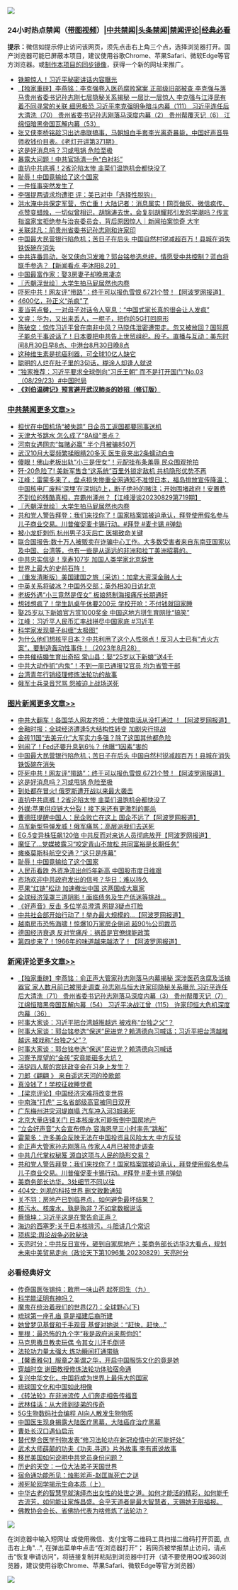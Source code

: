 ![](https://raw.githubusercontent.com/jsvpn/jsproxy/dev/64photo/fqnews-qr.jpg)

<div id="tt">
<h3>24小时热点禁闻（<a href="https://391091.xyz" target="_blank">带图视频</a>）|<a href="#%E4%B8%AD%E5%85%B1%E7%A6%81%E9%97%BB%E6%9B%B4%E5%A4%9A%E6%96%87%E7%AB%A0">中共禁闻</a>|<a href="#%E5%9B%BE%E7%89%87%E6%96%B0%E9%97%BB%E6%9B%B4%E5%A4%9A%E6%96%87%E7%AB%A0">头条禁闻</a>|<a href="#%E6%96%B0%E9%97%BB%E8%AF%84%E8%AE%BA%E6%9B%B4%E5%A4%9A%E6%96%87%E7%AB%A0">禁闻评论|<a href="#%E5%BF%85%E7%9C%8B%E7%BB%8F%E5%85%B8%E5%A5%BD%E6%96%87">经典必看</a></h3>
<div><b>提示：</b>微信如提示停止访问该网页，须先点击右上角三个点，选择浏览器打开。国产浏览器可能已屏蔽本项目，建议使用谷歌Chrome、苹果Safari、微软Edge等官方浏览器。或<a href="%E5%88%B6%E4%BD%9Cgit%E7%A6%81%E9%97%BB%E9%95%9C%E5%83%8F.md">制作本项目的同步镜像</a>，获得一个新的网址来推广。</div>
<ul>

<li><a href="/ccpdope/20230830/1926907.md">铁腕惊人！习近平秘密讲话内容曝光</a></li>
<li><a href="/comments/20230830/1926884.md">【独家重磅】李燕铭：李克强卷入医药腐败窝案 正部级旧部被查 李克强与落马贵州省委书记孙志刚七层隐秘关系揭秘 一层比一层惊人 李克强与江泽民有着不同寻常的关联 细思极恐 习近平李克强明争暗斗内幕（111） 习近平连任后大清洗（70） 贵州省委书记孙志刚落马深度内幕（2） 贵州帮覆灭记（6） 江绵恒暗黑帝国瓦解内幕（53）</a></li>
<li><a href="/sohnews/20230830/1926892.md">张又侠李桥铭趁习出访串联搞事，马朝旭白手套李光离奇暴毙，中国好声音导师收钱价目表。《老灯开讲第371期》</a></li>
<li><a href="/topimagenews/20230830/1927151.md">这是好消息吗？习或甩锅 危险至极</a></li>
<li><a href="/comments/20230830/1926960.md">暴露大问题！中共官场清一色“白衬衫”</a></li>
<li><a href="/topimagenews/20230830/1927081.md">直扒中共底裤！2省沦陷太惨 韭菜们温饱机会都快没了</a></li>
<li><a href="/topimagenews/20230830/1926947.md">耻辱！中国竟输给了这个国家</a></li>
<li><a href="/lifebaike/20230830/1926942.md">一件怪事突然发生了</a></li>
<li><a href="/baitai/20230830/1927237.md">李强提两请求均遭拒 评：美已对中「选择性脱钩」</a></li>
<li><a href="/sohnews/20230830/1927178.md">洪水淹中共保定军营，伤亡重！大陆记者：消息属实！网页做灰、微信疯传、点赞变蜡烛，一切似曾相识，胡锦涛去世，会复刻胡耀邦引发的学潮吗？传言指温家宝拒绝参与治丧委员会，背后原因惊人｜新闻拍案惊奇 大宇</a></li>
<li><a href="/cnnews/20230830/1926943.md">关联非凡：前贵州省委书记孙志刚和许家印</a></li>
<li><a href="/topimagenews/20230830/1927222.md">中国最大民营银行陷危机；苦日子在后头 中国自然村锐减超百万！县城在消失 铁饭碗在消失</a></li>
<li><a href="/sohnews/20230830/1926999.md">中共连番异动，张又侠向习发难？郭台铭参选总统，情愿受中共控制？蓝白将联手参选？【新闻看点 李沐阳8.29】</a></li>
<li><a href="/cnnews/20230830/1926944.md">中国最富作家：娶3房妻子却晚景凄凉</a></li>
<li><a href="/cbnews/20230830/1927129.md">〖兲朝浮世绘〗大学生拍马屁居然也内卷</a></li>
<li><a href="/topimagenews/20230830/1927221.md">吓死中共！网友评“带路”：终于可以报仇雪恨 6721个赞！【阿波罗网报道】</a></li>
<li><a href="/cnnews/20230830/1927019.md">4600亿，孙正义“杀疯”了</a></li>
<li><a href="/lifebaike/20230830/1927087.md">麦当劳点餐，一对母子对话令人窒息：“中国式家长真的很会让人发疯”</a></li>
<li><a href="/sohnews/20230830/1927244.md">文睿：华为，又出来丢人，一棍子，把你的5G打回原形</a></li>
<li><a href="/sohnews/20230830/1927238.md">陈破空：惊传习近平曾在南非中风？马晓伟泄密遭带走。忽又被放回？国际原子能总干事说话了！日本要把中共告上世贸组织。段子。直播与互动：美东时间8月30日早8点、中港台8月30日晚8点</a></li>
<li><a href="/baitai/20230830/1927207.md">这种维生素是抗癌利器，可全球10亿人缺它</a></li>
<li><a href="/lifebaike/20230830/1927180.md">聪明的人烂在肚子里的3句话，糊涂人却逢人就说</a></li>
<li><a href="/sohnews/20230830/1926897.md">“独家推荐：习近平要求全球倒向“习氏王朝” 而不是打开国门”No.03（08/29/23）#中国时局</a></li>
<li><b><a href="/comments/20200207/1272816.md" target="_blank">《刘伯温碑记》预言避开武汉肺炎的妙招（修订版）</a></b></li>
</ul>
</div>

<div class="catlist">
<h3><a href="/cbnews/" target="_blank">中共禁闻</a><span><a href="/cbnews/" target="_blank" rel="nofollow">更多文章>></a></span></h3>
<ul>
<li><a href="/cbnews/20230830/1927314.md" target="_blank">担忧在中国机场“被失踪” 日企员工返国都要同事送机</a></li>
<li><a href="/cbnews/20230830/1927223.md" target="_blank">天津大爷跳水 怎么成了“8A级”景点？</a></li>
<li><a href="/cbnews/20230830/1927191.md" target="_blank">河南女遇网恋“每赌必赢” 半个月被骗850万</a></li>
<li><a href="/cbnews/20230830/1927190.md" target="_blank">武汉10月大婴频繁揉眼睛20多天 医生竟夹出2条蠕动白虫</a></li>
<li><a href="/cbnews/20230830/1927189.md" target="_blank">傻眼！佛山老板出轨“小三是侄女”！元配挂布条羞辱 民众围观抢拍</a></li>
<li><a href="/cbnews/20230830/1927172.md" target="_blank">歼-20危险了! 美新军售含“这系统”百里外锁定敌机 共机隐形优势不再</a></li>
<li><a href="/cbnews/20230830/1927150.md" target="_blank">江峰：雷蒙多来了，盘点损失惨重全网通知不准恨日本，福岛排放宣传降温；中国核电厂废料‘深埋’在深圳边上，断子绝孙的赌注；开始围堵政府！安置费不到位的残酷真相，弃霸州涿州？【江峰漫谈20230829第719期】</a></li>
<li><a href="/cbnews/20230830/1927129.md" target="_blank">〖兲朝浮世绘〗大学生拍马屁居然也内卷</a></li>
<li><a href="/comments/20230830/1927121.md" target="_blank">共和党人警告拜登：我们来找你了！国家档案馆被迫承认，拜登使用假名参与儿子商业交易。川普催促麦卡锡行动。#拜登 #麦卡锡 #弹劾</a></li>
<li><a href="/cbnews/20230830/1927098.md" target="_blank">被小龙虾刺伤 杭州男子3天后亡 医揭致命关键</a></li>
<li><a href="/cbnews/20230830/1926923.md" target="_blank">联合国报告:数十万人被贩卖在诈骗中心工作。大多数受害者来自东南亚国家以及中国、台湾等，也有一些是从遥远的非洲和拉丁美洲招募的。</a></li>
<li><a href="/cbnews/20230830/1927003.md" target="_blank">中共忠实信徒！享寿107岁 加国人类学家北京辞世</a></li>
<li><a href="/comments/20230830/1926992.md" target="_blank">世界上最大的史前石阵！</a></li>
<li><a href="/comments/20230830/1926876.md" target="_blank">（重发清晰版）美国建国之旅（采访）：加拿大资深金融人士</a></li>
<li><a href="/cbnews/20230829/1926848.md" target="_blank">中英关系将破冰？中国外交部：英外相30日访北京</a></li>
<li><a href="/cbnews/20230829/1926790.md" target="_blank">老板外遇“小三竟然是侄女” 板娘怒制海报痛斥长期通奸</a></li>
<li><a href="/cbnews/20230829/1926789.md" target="_blank">想钱想疯了！学生趴桌午休要200元 学校开呛：不付钱就回家睡</a></li>
<li><a href="/cbnews/20230829/1926788.md" target="_blank">娶25岁以下新娘官方赏1000奖金 中国这地方拼生育网批“搞笑”</a></li>
<li><a href="/cbnews/20230829/1926764.md" target="_blank">江峰：习近平人民币汇率战拼尽中国家底 #习近平</a></li>
<li><a href="/cbnews/20230829/1926691.md" target="_blank">科学家发现量子纠缠“太极图”</a></li>
<li><a href="/comments/20230829/1926545.md" target="_blank">为什么他们想核平日本？中共利用了这个人性弱点！反习人士已有“点火方案”，要制造轰动性事件！（2023年8月28）</a></li>
<li><a href="/cbnews/20230829/1926708.md" target="_blank">中共催结婚生育出奇招 常山县：娶“25岁以下新娘”送4千</a></li>
<li><a href="/cbnews/20230829/1926700.md" target="_blank">中共大动作抓“内鬼”！不到一周已通报12官员 均为省管干部</a></li>
<li><a href="/cbnews/20230829/1926553.md" target="_blank">台湾青年行销经理修炼法轮功的故事</a></li>
<li><a href="/cbnews/20230829/1926628.md" target="_blank">俄军士兵录音咒骂 怨被迫上战场送死</a></li>

</ul>
</div>
<div class="catlist">
<h3><a href="/topimagenews/" target="_blank">图片新闻</a><span><a href="/topimagenews/" target="_blank" rel="nofollow">更多文章>></a></span></h3>
<ul>
<li><a href="/topimagenews/20230830/1927365.md" target="_blank">中共大翻车！各国华人网友齐喷：大使馆电话从没打通过 ！【阿波罗网报道】</a></li>
<li><a href="/topimagenews/20230830/1927334.md" target="_blank">金融时报：全球经济遭逢5大结构性转变 加剧央行挑战</a></li>
<li><a href="/topimagenews/20230830/1927292.md" target="_blank">金砖11国“去美元化”大军实力多强？除了这国其他都危险</a></li>
<li><a href="/topimagenews/20230830/1927291.md" target="_blank">别闹了！Fed还要升息到6％？ 他曝“1因素”害的</a></li>
<li><a href="/topimagenews/20230830/1927222.md" target="_blank">中国最大民营银行陷危机；苦日子在后头 中国自然村锐减超百万！县城在消失 铁饭碗在消失</a></li>
<li><a href="/topimagenews/20230830/1927221.md" target="_blank">吓死中共！网友评“带路”：终于可以报仇雪恨 6721个赞！【阿波罗网报道】</a></li>
<li><a href="/topimagenews/20230830/1927151.md" target="_blank">这是好消息吗？习或甩锅 危险至极</a></li>
<li><a href="/topimagenews/20230830/1927141.md" target="_blank">到处都在冒火! 俄罗斯遭开战以来最大袭击</a></li>
<li><a href="/topimagenews/20230830/1927081.md" target="_blank">直扒中共底裤！2省沦陷太惨 韭菜们温饱机会都快没了</a></li>
<li><a href="/topimagenews/20230830/1927080.md" target="_blank">外媒:苹果供应链大分裂！接下来还有更激烈的厮杀</a></li>
<li><a href="/topimagenews/20230830/1927079.md" target="_blank">曹德旺提醒中国人：民企败亡在这上 国企不远了【阿波罗网报道】</a></li>
<li><a href="/topimagenews/20230830/1927037.md" target="_blank">乌军新型导弹发威！俄军痛骂：高层派我们去送死</a></li>
<li><a href="/topimagenews/20230830/1927001.md" target="_blank">EG.5变异株狂飙120倍 中共反而对来访人员彻底放开【阿波罗网报道】</a></li>
<li><a href="/topimagenews/20230830/1926969.md" target="_blank">魔怔了…党媒披露习“咬定青山不放松 共同富裕是长期任务”</a></li>
<li><a href="/topimagenews/20230830/1926968.md" target="_blank">瘫痪莫斯科航空交通？“这只是序幕”</a></li>
<li><a href="/topimagenews/20230830/1926947.md" target="_blank">耻辱！中国竟输给了这个国家</a></li>
<li><a href="/topimagenews/20230830/1926930.md" target="_blank">人民币看跌 外资净流出创5年新高 中国股市度日维艰</a></li>
<li><a href="/topimagenews/20230830/1926929.md" target="_blank">市场欢迎中共政府发出的信号？华日：难以持久</a></li>
<li><a href="/topimagenews/20230830/1926885.md" target="_blank">苹果“红链”松动 加速撤出中国 这两国成大赢家</a></li>
<li><a href="/topimagenews/20230830/1926873.md" target="_blank">全球经济笼罩三道阴影！面临债务及生产低迷等挑战&#8230;</a></li>
<li><a href="/topimagenews/20230830/1926856.md" target="_blank">《好声音》反击 多位学员澄清 网提3疑点打脸</a></li>
<li><a href="/topimagenews/20230829/1926837.md" target="_blank">中共社会部开始行动了！举办最大规模的&#8230;【阿波罗网报道】</a></li>
<li><a href="/topimagenews/20230829/1926774.md" target="_blank">越南房市恐怖海啸！惊爆10万家房企倒闭 超90％公司裁员</a></li>
<li><a href="/topimagenews/20230829/1926766.md" target="_blank">德国经济衰退 反对党痛斥：祸首是官僚绿能政策</a></li>
<li><a href="/topimagenews/20230829/1926678.md" target="_blank">第四步来了！1966年的味道越来越浓了！【阿波罗网报道】</a></li>

</ul>
</div>
<div class="catlist">
<h3><a href="/comments/" target="_blank">新闻评论</a><span><a href="/comments/" target="_blank" rel="nofollow">更多文章>></a></span></h3>
<ul>
<li><a href="/comments/20230830/1927363.md" target="_blank">【独家重磅】李燕铭：俞正声大管家孙志刚落马内幕揭秘 深涉医药贪腐及活摘器官 家人数月前已被带走调查 孙志刚与恒大许家印隐秘关系曝光 习近平连任后大清洗（71） 贵州省委书记孙志刚落马深度内幕（3） 贵州帮覆灭记（7） 江绵恒暗黑帝国瓦解内幕（54） 习近平决战江曾（115） 许家印恒大危机深度内幕（36）</a></li>
<li><a href="/comments/20230830/1927359.md" target="_blank">时事大家谈：习近平把台湾越推越远 被戏称“台独之父”？</a></li>
<li><a href="/comments/20230830/1927358.md" target="_blank">时事大家谈：郭台铭参选“保送”民进党？赖清德向习喊话；习近平把台湾越推越远 被戏称“台独之父”？</a></li>
<li><a href="/comments/20230830/1927357.md" target="_blank">时事大家谈：郭台铭参选“保送”民进党？赖清德向习喊话</a></li>
<li><a href="/comments/20230830/1927300.md" target="_blank">习寄予厚望的“金砖”究竟能砸多大坑？</a></li>
<li><a href="/comments/20230830/1927299.md" target="_blank">活捉四人帮的宫廷政变会在习身上发生？</a></li>
<li><a href="/comments/20230830/1927285.md" target="_blank">刀郎《翩翩 》 来自遥远天河的挽歌郎</a></li>
<li><a href="/comments/20230830/1927278.md" target="_blank">真没钱了！学校征收睡觉费</a></li>
<li><a href="/comments/20230830/1927273.md" target="_blank">【梁京评论】中国经济灾难将改变世界</a></li>
<li><a href="/comments/20230830/1927253.md" target="_blank">中南海“打虎” 三名省部级高官被同日双开</a></li>
<li><a href="/comments/20230830/1927252.md" target="_blank">广东梅州洪灾河堤崩塌 汽车冲入河3姐弟死</a></li>
<li><a href="/comments/20230830/1927243.md" target="_blank">北京大量店铺关门 日本核废水可能扳倒中国房地产</a></li>
<li><a href="/comments/20230830/1927242.md" target="_blank">“立会好声音”大会宣布停办 容海恩早三小时率先“跳船”</a></li>
<li><a href="/comments/20230830/1927241.md" target="_blank">雷蒙多：许多美企反映无法在中国投资且风险太大 中方反驳</a></li>
<li><a href="/comments/20230830/1927240.md" target="_blank">俞正声大管家孙志刚落马 传家人4月已被带走调查</a></li>
<li><a href="/comments/20230830/1927143.md" target="_blank">中共几代掌权秘笈 源自这项与人民的隐形交易？</a></li>
<li><a href="/comments/20230830/1927121.md" target="_blank">共和党人警告拜登：我们来找你了！国家档案馆被迫承认，拜登使用假名参与儿子商业交易。川普催促麦卡锡行动。#拜登 #麦卡锡 #弹劾</a></li>
<li><a href="/comments/20230830/1927102.md" target="_blank">美商务部长访华，3处细节不同以往</a></li>
<li><a href="/comments/20230830/1927086.md" target="_blank">404文: 刘夙的科技世界 删文致歉通知</a></li>
<li><a href="/comments/20230830/1927070.md" target="_blank">关不羽：房地产已到临界点，如何避免最坏结果？</a></li>
<li><a href="/comments/20230830/1927069.md" target="_blank">核污水、核废水，孰是孰非？不如拿数据说话</a></li>
<li><a href="/comments/20230830/1927068.md" target="_blank">蔡慎坤：习近平这是在警告俞正声？</a></li>
<li><a href="/comments/20230830/1927042.md" target="_blank">海边的西塞罗:关于日本核排污，斗胆讲几个常识</a></li>
<li><a href="/comments/20230830/1927041.md" target="_blank">项栋梁:舆论战争必败秘诀</a></li>
<li><a href="/comments/20230830/1927036.md" target="_blank">天亮时分：中共反日宣传，砸到自家房地产；美商务部长访华3大看点，规划未来中美贸易走向（政论天下第1096集 20230829）天亮时分</a></li>

</ul>
</div>

<div class="catlist">
<h3>必看经典好文</h3>
<ul>
<li><a href="/comments/20220214/1691990.md" target="_blank">传奇国医张锡纯：敢用一味山药 起死回生（九）</a></li>
<li><a href="/comments/20220112/1678403.md" target="_blank">科学能证明有神吗？</a></li>
<li><a href="/comments/20181224/1052333.md" target="_blank">魔鬼在统治着我们的世界(27)：全球野心(下)</a></li>
<li><a href="/bannedvideo/20220418/1720873.md" target="_blank">琉球第一座孔庙 竟是福建后裔所建</a></li>
<li><a href="/cnnews/20210420/1529760.md" target="_blank">她曾梦见基督和千手观音 基督对她说：“赶快，赶快…”</a></li>
<li><a href="/lifebaike/20210115/1468011.md" target="_blank">里根：最恐怖的九个字“我是政府派来帮你的”</a></li>
<li><a href="/lifebaike/20180921/1001202.md" target="_blank">马克思撒旦教卖玩偶 令其女儿汗毛倒竖</a></li>
<li><a href="/cbnews/20200816/1381005.md" target="_blank">法轮功力量太强大 炼功瞬间打通带脉</a></li>
<li><a href="/bannedvideo/20201203/1441331.md" target="_blank">【馨香雅句】服章之美谓之华，开启中国服饰文化的竟是她</a></li>
<li><a href="/comments/20200511/1322384.md" target="_blank">穿越时空 谢田教授修炼法轮功体验宿命通</a></li>
<li><a href="/comments/20220924/485408.md" target="_blank">复兴中华文化，中国将成为世界上最伟大的国家</a></li>
<li><a href="/bannedvideo/20220411/1717515.md" target="_blank">琉球国文化和中国如此相像</a></li>
<li><a href="/comments/20210509/1542786.md" target="_blank">《转法轮》在非洲流传 人们奔走相告传福音</a></li>
<li><a href="/topimagenews/20130216/104433.md" target="_blank">武林佳话：从大师到徒弟的传奇</a></li>
<li><a href="/topimagenews/20200527/1335347.md" target="_blank">5G生物数码社会编程 AI向人散发生物物质</a></li>
<li><a href="/comments/20230815/1920336.md" target="_blank">中国医生现身揭露大陆医疗黑幕，大陆癌症治疗黑幕</a></li>
<li><a href="/comments/20230417/1873184.md" target="_blank">曹处长汉口遇仙启示</a></li>
<li><a href="/comments/20210720/1518906.md" target="_blank">替代整合医学刊物发表“修习法轮功在新冠疫情中的可能好处”</a></li>
<li><a href="/topimagenews/20181117/1032655.md" target="_blank">武术大师薛颠的功夫《功夫.寻道》片外故事 李有甫说故事</a></li>
<li><a href="/comments/20220819/1773759.md" target="_blank">移民美国如何说明中共党员身份问题？</a></li>
<li><a href="/tculture/20121025/73067.md" target="_blank">历史的天空：一位大法弟子天国世界</a></li>
<li><a href="/tculture/20151001/455916.md" target="_blank">宿命通功能所见：烛影斧声-赵匡胤死亡之谜</a></li>
<li><a href="/cbnews/20230821/1923149.md" target="_blank">濒死轮回学揭示生命本质（上）</a></li>
<li><a href="/comments/20210420/1529876.md" target="_blank">中华古老的智慧早就演绎杰出女性的处世之道。如何才能活的精彩，如何能千古流芳，如何能让家族昌盛。合乎天道者是最大智慧者，天赐她无限福报。</a></li>
<li><a href="/sohnews/20150109/351438.md" target="_blank">佛教协会会长、省佛协代表为啥修炼了法轮功？</a></li>

</ul>
</div>

![](https://raw.githubusercontent.com/jsvpn/jsproxy/dev/64photo/fqnews-qr.jpg)

在浏览器中输入短网址 或使用微信、支付宝等二维码工具扫描二维码打开页面, 点击右上角"...", 在弹出菜单中点击“在浏览器打开”； 若网页被举报禁止访问，请点击“恢复申请访问”，将链接复制并粘贴到浏览器中打开（请不要使用QQ或360浏览器，建议使用谷歌Chrome、苹果Safari、微软Edge等官方浏览器）

![](https://raw.githubusercontent.com/jsvpn/jsproxy/dev/64photo/wx.jpg)